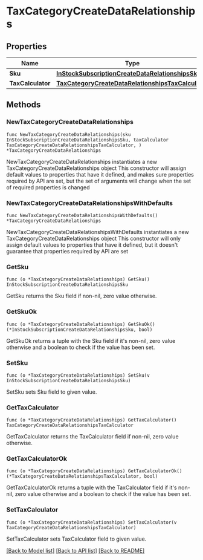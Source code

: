 # TaxCategoryCreateDataRelationships

## Properties

Name | Type | Description | Notes
------------ | ------------- | ------------- | -------------
**Sku** | [**InStockSubscriptionCreateDataRelationshipsSku**](InStockSubscriptionCreateDataRelationshipsSku.md) |  | 
**TaxCalculator** | [**TaxCategoryCreateDataRelationshipsTaxCalculator**](TaxCategoryCreateDataRelationshipsTaxCalculator.md) |  | 

## Methods

### NewTaxCategoryCreateDataRelationships

`func NewTaxCategoryCreateDataRelationships(sku InStockSubscriptionCreateDataRelationshipsSku, taxCalculator TaxCategoryCreateDataRelationshipsTaxCalculator, ) *TaxCategoryCreateDataRelationships`

NewTaxCategoryCreateDataRelationships instantiates a new TaxCategoryCreateDataRelationships object
This constructor will assign default values to properties that have it defined,
and makes sure properties required by API are set, but the set of arguments
will change when the set of required properties is changed

### NewTaxCategoryCreateDataRelationshipsWithDefaults

`func NewTaxCategoryCreateDataRelationshipsWithDefaults() *TaxCategoryCreateDataRelationships`

NewTaxCategoryCreateDataRelationshipsWithDefaults instantiates a new TaxCategoryCreateDataRelationships object
This constructor will only assign default values to properties that have it defined,
but it doesn't guarantee that properties required by API are set

### GetSku

`func (o *TaxCategoryCreateDataRelationships) GetSku() InStockSubscriptionCreateDataRelationshipsSku`

GetSku returns the Sku field if non-nil, zero value otherwise.

### GetSkuOk

`func (o *TaxCategoryCreateDataRelationships) GetSkuOk() (*InStockSubscriptionCreateDataRelationshipsSku, bool)`

GetSkuOk returns a tuple with the Sku field if it's non-nil, zero value otherwise
and a boolean to check if the value has been set.

### SetSku

`func (o *TaxCategoryCreateDataRelationships) SetSku(v InStockSubscriptionCreateDataRelationshipsSku)`

SetSku sets Sku field to given value.


### GetTaxCalculator

`func (o *TaxCategoryCreateDataRelationships) GetTaxCalculator() TaxCategoryCreateDataRelationshipsTaxCalculator`

GetTaxCalculator returns the TaxCalculator field if non-nil, zero value otherwise.

### GetTaxCalculatorOk

`func (o *TaxCategoryCreateDataRelationships) GetTaxCalculatorOk() (*TaxCategoryCreateDataRelationshipsTaxCalculator, bool)`

GetTaxCalculatorOk returns a tuple with the TaxCalculator field if it's non-nil, zero value otherwise
and a boolean to check if the value has been set.

### SetTaxCalculator

`func (o *TaxCategoryCreateDataRelationships) SetTaxCalculator(v TaxCategoryCreateDataRelationshipsTaxCalculator)`

SetTaxCalculator sets TaxCalculator field to given value.



[[Back to Model list]](../README.md#documentation-for-models) [[Back to API list]](../README.md#documentation-for-api-endpoints) [[Back to README]](../README.md)


